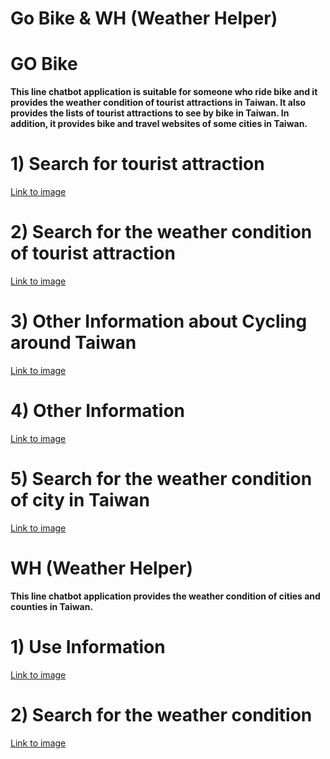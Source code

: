 # Go Bike & WH (Weather Helper)

# GO Bike
**This line chatbot application is suitable for someone who ride bike and it provides the weather condition of tourist attractions in Taiwan. It also provides the lists of tourist attractions to see by bike in Taiwan. In addition, it provides bike and travel websites of some cities in Taiwan.**


# 1) Search for tourist attraction 
[Link to image](https://i.imgur.com/oMGM3Gq.png)

# 2) Search for the weather condition of tourist attraction 
[Link to image](https://i.imgur.com/cR9lVg0.png)

# 3) Other Information about Cycling around Taiwan
[Link to image](https://i.imgur.com/BbtvLBE.png)

# 4) Other Information
[Link to image](https://i.imgur.com/mcmM5Po.png)

# 5) Search for the weather condition of city in Taiwan 
[Link to image](https://i.imgur.com/9aR6cTR.png)

# WH (Weather Helper)
**This line chatbot application provides the weather condition of cities and counties in Taiwan.**

# 1) Use Information 
[Link to image](https://i.imgur.com/2O1Pipx.png)

# 2) Search for the weather condition
[Link to image](https://i.imgur.com/qjGUz8R.png)



